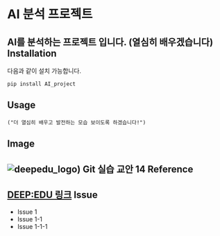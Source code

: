 AI 분석 프로젝트
=================
AI를 분석하는 프로젝트 입니다. (열심히 배우겠습니다)
Installation
-----------
다음과 같이 설치 가능합니다.
```
pip install AI_project
```
Usage
------
```
("더 열심히 배우고 발전하는 모습 보이도록 하겠습니다!")
```
Image
-----
![deepedu_logo](https://user-images.githubusercontent.com/103096786/164391312-cfbc8178-8152-4179-aa89-af9ae6adadf6.png))
Git 실습 교안 14
Reference
------
[DEEP:EDU 링크](https://www.deepedu.ai/)
Issue
------
- Issue 1
- Issue 1-1
- Issue 1-1-1
